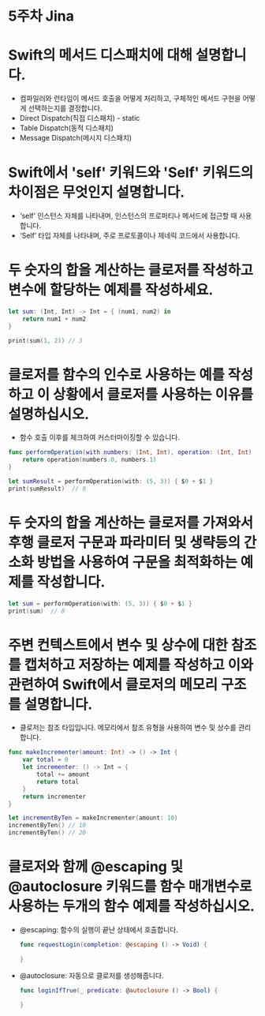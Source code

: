 # 5주차 Jina
# Swift의 메서드 디스패치에 대해 설명합니다.

- 컴파일러와 런타임이 메서드 호출을 어떻게 처리하고, 구체적인 메서드 구현을 어떻게 선택하는지를 결정합니다.
- Direct Dispatch(직접 디스패치) - static
- Table Dispatch(동적 디스패치)
- Message Dispatch(메시지 디스패치)

# Swift에서 'self' 키워드와 'Self' 키워드의 차이점은 무엇인지 설명합니다.

- ‘self’ 인스턴스 자체를 나타내며, 인스턴스의 프로퍼티나 메서드에 접근할 때 사용합니다.
- ‘Self’ 타입 자체를 나타내며, 주로 프로토콜이나 제네릭 코드에서 사용합니다.

# 두 숫자의 합을 계산하는 클로저를 작성하고 변수에 할당하는 예제를 작성하세요.

```swift
let sum: (Int, Int) -> Int = { (num1, num2) in
    return num1 + num2
}

print(sum(1, 2)) // 3
```

# 클로저를 함수의 인수로 사용하는 예를 작성하고 이 상황에서 클로저를 사용하는 이유를 설명하십시오.

- 함수 호출 이후를 체크하여 커스터마이징할 수 있습니다.

```swift
func performOperation(with numbers: (Int, Int), operation: (Int, Int) -> Int) -> Int {
    return operation(numbers.0, numbers.1)
}

let sumResult = performOperation(with: (5, 3)) { $0 + $1 }
print(sumResult)  // 8
```

# 두 숫자의 합을 계산하는 클로저를 가져와서 후행 클로저 구문과 파라미터 및 생략등의 간소화 방법을 사용하여 구문을 최적화하는 예제를 작성합니다.

```swift
let sum = performOperation(with: (5, 3)) { $0 + $1 }
print(sum)  // 8
```

# 주변 컨텍스트에서 변수 및 상수에 대한 참조를 캡처하고 저장하는 예제를 작성하고 이와 관련하여 Swift에서 클로저의 메모리 구조를 설명합니다.

- 클로저는 참조 타입입니다. 메모리에서 참조 유형을 사용하여 변수 및 상수를 관리합니다.

```swift
func makeIncrementer(amount: Int) -> () -> Int {
    var total = 0
    let incrementer: () -> Int = {
        total += amount
        return total
    }
    return incrementer
}

let incrementByTen = makeIncrementer(amount: 10)
incrementByTen() // 10
incrementByTen() // 20
```

# 클로저와 함께 @escaping 및 @autoclosure 키워드를 함수 매개변수로 사용하는 두개의 함수 예제를 작성하십시오.

- @escaping: 함수의 실행이 끝난 상태에서 호출합니다.
    
    ```swift
    func requestLogin(completion: @escaping () -> Void) {
        
    }
    ```
    
- @autoclosure: 자동으로 클로저를 생성해줍니다.
    
    ```swift
    func loginIfTrue(_ predicate: @autoclosure () -> Bool) {
    
    }
    ```
